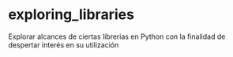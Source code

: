 # exploring_libraries
Explorar alcances de ciertas librerias en Python con la finalidad de despertar interés en su utilización
